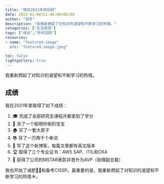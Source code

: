 ```yaml
---
title: "我的2021年终回顾"
date: 2022-01-06T21:48:08+08:00
author: "郭冬"
description: "我重新燃起了对知识的渴望和不断学习的热情。"
categories: ["生活感悟"]
tags: ["成长","年终回顾"]
resources:
- name: "featured-image"
  src: "featured-image.jpeg"

toc: false
lightgallery: true
---
```


我重新燃起了对知识的渴望和不断学习的热情。

<!--more-->

## 成绩

我在2021年里取得了如下成绩：

1. 🎓 完成了全部研究生课程并都拿到了学分
2. 👶 添了一个聪明伶俐的宝宝
3. 🏠 买了一套大房子
4. 📚 背了一万两千个单词
5. 📑 写了这个新博客，每篇文章都有英文版本
6. 🏆 取得了三个专业证书：AWS SAP、ITIL和CKA
7. 💸 获得了公司的MSTAR表彰并晋升为AVP（助理副总裁）

我也开始了减肥🏃‍♂️和备考CISSP。最重要的是，我重新燃起了对知识的渴望和不断学习的热情☀️。
